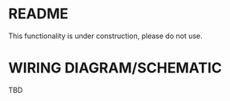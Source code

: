 # README
This functionality is under construction, please do not use. 
# WIRING DIAGRAM/SCHEMATIC
TBD
